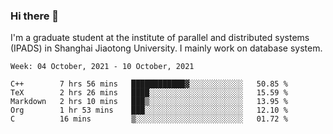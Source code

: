 ### Hi there 👋

I'm a graduate student at the institute of parallel and distributed systems (IPADS) in Shanghai Jiaotong University. I mainly work on database system.

<!--START_SECTION:waka-->
```text
Week: 04 October, 2021 - 10 October, 2021

C++        7 hrs 56 mins   ████████████▓░░░░░░░░░░░░   50.85 % 
TeX        2 hrs 26 mins   ████░░░░░░░░░░░░░░░░░░░░░   15.59 % 
Markdown   2 hrs 10 mins   ███▒░░░░░░░░░░░░░░░░░░░░░   13.95 % 
Org        1 hr 53 mins    ███░░░░░░░░░░░░░░░░░░░░░░   12.10 % 
C          16 mins         ▒░░░░░░░░░░░░░░░░░░░░░░░░   01.72 % 
```
<!--END_SECTION:waka-->

<!--
**yqmmm/yqmmm** is a ✨ _special_ ✨ repository because its `README.md` (this file) appears on your GitHub profile.

Here are some ideas to get you started:

- 🔭 I’m currently working on ...
- 🌱 I’m currently learning ...
- 👯 I’m looking to collaborate on ...
- 🤔 I’m looking for help with ...
- 💬 Ask me about ...
- 📫 How to reach me: ...
- 😄 Pronouns: ...
- ⚡ Fun fact: ...
-->
